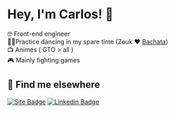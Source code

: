 # Hey, I'm Carlos! 👋

🤓 Front-end engineer <br/>
🕺🏻Practice dancing in my spare time (Zouk ❤️ [Bachata](https://web.facebook.com/watch/?v=598311827640763))<br/>
📺 Animes ( GTO > all )<br/>
🎮 Mainly fighting games

## 🔎 Find me elsewhere

[![Site Badge](https://img.shields.io/static/v1?label=🌐&message=carloshrabelo.dev&color=23303e&labelColor=576674&style=for-the-badge&)](https://carloshrabelo.dev) [![Linkedin Badge](https://img.shields.io/badge/-LinkedIn-blue?style=for-the-badge&&logo=Linkedin&logoColor=white)](https://www.linkedin.com/in/carloshrabelo)

<!--
Here are some ideas to get you started:

- 🔭 I’m currently working on ...
- 🌱 I’m currently learning ...
- 👯 I’m looking to collaborate on ...
- 🤔 I’m looking for help with ...
- 💬 Ask me about ...
- 📫 How to reach me: ...
- 😄 Pronouns: ...
- ⚡ Fun fact: ...

https://gist.github.com/rxaviers/7360908
https://github.com/alexandresanlim/Badges4-README.md-Profile
-->
